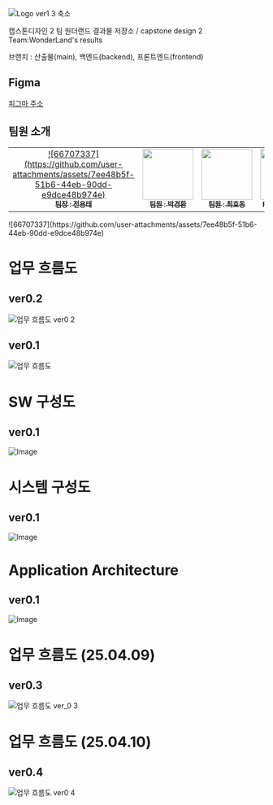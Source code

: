 ![Logo ver1 3 축소](https://github.com/user-attachments/assets/7e46480b-4390-405e-8d09-5d9f8a54ad8b)


캡스톤디자인 2 팀 원더랜드 결과물 저장소 / capstone design 2 Team:WonderLand's results

브랜치 : 산출물(main), 백엔드(backend), 프론트엔드(frontend)
## Figma
[피그마 주소](https://www.figma.com/design/u6YK03mZF5mum4Gvrbcv9v/WonderLand?node-id=0-1&t=JByndxUTiUFZwHn8-1)

## 팀원 소개


<table>
  <tbody>
    <tr>
      <td align="center"><a href="https://github.com/tine1117">![66707337](https://github.com/user-attachments/assets/7ee48b5f-51b6-44eb-90dd-e9dce48b974e)<img src="width="100px;" alt=""/><br /><sub><b>팀장 : 전용태</b></sub></a><br /></td>
      <td align="center"><a href="https://github.com/fghjklvmbn"><img src="" width="100px;" alt=""/><br /><sub><b>팀원 : 박경환</b></sub></a><br /></td>
      <td align="center"><a href="https://github.com/chlgyehd123"><img src="" width="100px;" alt=""/><br /><sub><b>팀원 : 최효동</b></sub></a><br /></td>
      <td align="center"><a href="https://github.com/WOOBI-BOY"><img src="" width="100px;" alt=""/><br /><sub><b>FE 팀원 : 정우빈</b></sub></a><br /></td>
      <td align="center"><a href="https://github.com/18ho"><img src="" width="100px;" alt=""/><br /><sub><b>FE 팀원 : 정현호</b></sub></a><br /></td>
    </tr>
  </tbody>
</table>
![66707337](https://github.com/user-attachments/assets/7ee48b5f-51b6-44eb-90dd-e9dce48b974e)


# 업무 흐름도
## ver0.2
![업무 흐름도 ver0 2](https://github.com/user-attachments/assets/7df790f2-eaed-4560-8f26-98f67e9efc40)

## ver0.1
![업무 흐름도](https://github.com/user-attachments/assets/f889125c-a275-4b6f-a57f-b067849ea54f)

# SW 구성도
## ver0.1
![Image](https://github.com/user-attachments/assets/113ea6b5-a4c8-459c-a46c-2c12c437a7ca)


# 시스템 구성도
## ver0.1
![Image](https://github.com/user-attachments/assets/9396f321-3a33-49ef-a8c9-7187bf388353)

# Application Architecture
## ver0.1
![Image](https://github.com/user-attachments/assets/6b2351ac-be5c-4f6c-9730-268d79a8acb1)

# 업무 흐름도 (25.04.09)
## ver0.3
![업무 흐름도 ver_0 3](https://github.com/user-attachments/assets/532d4963-2b67-4a27-9213-b3ae0bbc1685)

# 업무 흐름도 (25.04.10)
## ver0.4
![업무 흐름도 ver0 4](https://github.com/user-attachments/assets/fd1c5bf5-265f-4028-b390-e7ecc0d7d9f2)
